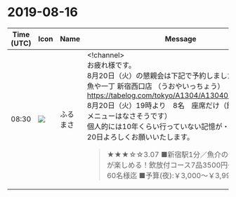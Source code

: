# 2019-08-16

|Time (UTC)|Icon|Name|Message|
|---|---|---|---|
|08:30|![](https://secure.gravatar.com/avatar/76a0f849e297e2ebb941be896336414e.jpg?s=72&d=https%3A%2F%2Fa.slack-edge.com%2Fdf10d%2Fimg%2Favatars%2Fava_0021-72.png)|ふるまさ|<!channel><br>お疲れ様です。<br>8月20日（火）の懇親会は下記で予約しました。<br>魚や一丁 新宿西口店 （うおやいっちょう）<br><https://tabelog.com/tokyo/A1304/A130401/13017326/><br>8月20日（火）19時より　8名　座席だけ（飲み放題だけメニューはなさそうです）<br>個人的には10年くらい行っていない記憶が・・・。<br>20日よろしくお願いいたします。<br><blockquote>★★★☆☆3.07 ■新宿駅1分／魚介のお鍋・お刺身が楽しめる！飲放付コース7品3500円～★最大宴会60名様迄 ■予算(夜):￥3,000～￥3,999</blockquote>|

